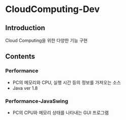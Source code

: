 # CloudComputing-Dev

## Introduction
Cloud Computing을 위한 다양한 기능 구현
<br>

## Contents

### Performance
* PC의 메모리와 CPU, 실행 시간 등의 정보를 가져오는 소스
* Java ver 1.8


### Performance-JavaSwing
* PC의 CPU와 메모리 상태를 나타내는 GUI 프로그램




